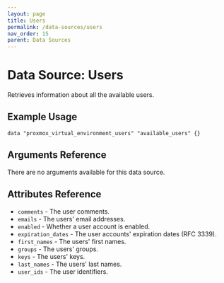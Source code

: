 ```yaml
---
layout: page
title: Users
permalink: /data-sources/users
nav_order: 15
parent: Data Sources
---
```


# Data Source: Users

Retrieves information about all the available users.

## Example Usage

```
data "proxmox_virtual_environment_users" "available_users" {}
```

## Arguments Reference

There are no arguments available for this data source.

## Attributes Reference

* `comments` - The user comments.
* `emails` - The users' email addresses.
* `enabled` - Whether a user account is enabled.
* `expiration_dates` - The user accounts' expiration dates (RFC 3339).
* `first_names` - The users' first names.
* `groups` - The users' groups.
* `keys` - The users' keys.
* `last_names` - The users' last names.
* `user_ids` - The user identifiers.
